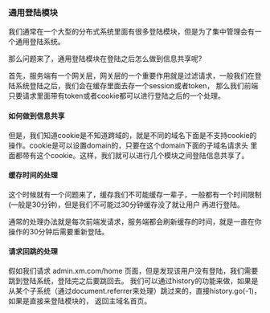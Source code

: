 ### 通用登陆模块

我们通常在一个大型的分布式系统里面有很多登陆模块，但是为了集中管理会有一个通用登陆系统。

那么问题来了，通用登陆模块在登陆之后怎么做到信息共享呢?

首先，服务端有一个网关层，网关层的一个重要作用就是过滤请求，一般我们在登陆系统登陆之后，我们会在缓存里面去存一个session或者token，
那么我们前端只要请求里面带有token或者cookie都可以进行登陆之后的一个处理。

#### 如何做到信息共享

但是，我们知道cookie是不知道跨域的，就是不同的域名下面是不支持cookie的操作。cookie是可以设置domain的，只要在这个domain下面的子域名请求头
里面都带有这个cookie。这样，我们就可以进行几个模块之间登陆信息共享了。

#### 缓存时间的处理

这个时候就有一个问题来了，缓存我们不可能缓存一辈子，一般都有一个时间限制(一般是30分钟)，但是我们不可能过30分钟缓存没了就让用户
再进行登陆。

通常的处理办法就是每次前端发请求，服务端都会刷新缓存的时间，就是一直在你操作的30分钟后需要重新登陆。

#### 请求回跳的处理

假如我们请求  admin.xm.com/home 页面，但是发现该用户没有登陆，我们需要跳到登陆系统，登陆完之后要跳回去。
我们可以通过history的功能来做，如果是从某个子系统（通过document.referrer来处理）跳过来的，直接history.go(-1)，如果是直接来登陆模块的，
返回主域名首页。


